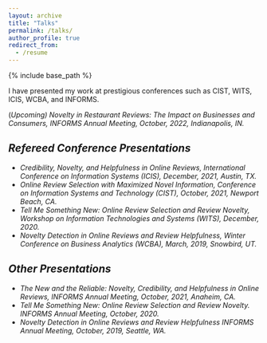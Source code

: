 ```yaml
---
layout: archive
title: "Talks"
permalink: /talks/
author_profile: true
redirect_from:
  - /resume
---
```


{% include base_path %}

I have presented my work at prestigious conferences such as CIST, WITS, ICIS, WCBA, and INFORMS.

(<i>Upcoming<i>) Novelty in Restaurant Reviews: The Impact on Businesses and Consumers, INFORMS Annual Meeting, October, 2022, Indianapolis, IN.

## Refereed Conference Presentations
* Credibility, Novelty, and Helpfulness in Online Reviews, International Conference on Information Systems (ICIS), December, 2021, Austin, TX.
* Online Review Selection with Maximized Novel Information, Conference on Information Systems and Technology (CIST), October, 2021, Newport Beach, CA.
* Tell Me Something New: Online Review Selection and Review Novelty, Workshop on Information Technologies and Systems (WITS), December, 2020.
* Novelty Detection in Online Reviews and Review Helpfulness, Winter Conference on Business Analytics (WCBA), March, 2019, Snowbird, UT.

## Other Presentations 
* The New and the Reliable: Novelty, Credibility, and Helpfulness in Online Reviews, INFORMS Annual Meeting, October, 2021, Anaheim, CA.
* Tell Me Something New: Online Review Selection and Review Novelty. INFORMS Annual Meeting, October, 2020.
* Novelty Detection in Online Reviews and Review Helpfulness INFORMS Annual Meeting, October, 2019, Seattle, WA.



